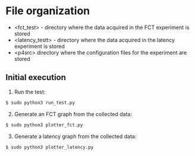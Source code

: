 # File organization

- \<fct_test> - directory where the data acquired in the FCT experiment is stored
- \<latency_testt> - directory where the data acquired in the latency experiment is stored
- \<p4src> directory where the configuration files for the experiment are stored

## Initial execution
1. Run the test:
```sh
$ sudo python3 run_test.py
```
2. Generate an FCT graph from the collected data:
```sh
$ sudo python3 plotter_fct.py
```
3. Generate a latency graph from the collected data:
```sh
$ sudo python3 plotter_latency.py
```
